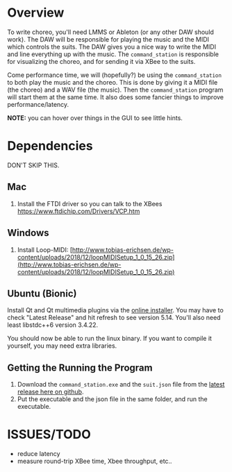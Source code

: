 # Overview

To write choreo, you'll need LMMS or Ableton (or any other DAW should work). The DAW will be responsible for playing the music and the MIDI which controls the suits. The DAW gives you a nice way to write the MIDI and line everything up with the music. The `command_station` is responsible for visualizing the choreo, and for sending it via XBee to the suits.

Come performance time, we will (hopefully?) be using the `command_station` to both play the music and the choreo. This is done by giving it a MIDI file (the choreo) and a WAV file (the music). Then the `command_station` program will start them at the same time. It also does some fancier things to improve performance/latency.

**NOTE:** you can hover over things in the GUI to see little hints.

# Dependencies

DON'T SKIP THIS.

## Mac
1. Install the FTDI driver so you can talk to the XBees https://www.ftdichip.com/Drivers/VCP.htm

## Windows

1. Install Loop-MIDI: [http://www.tobias-erichsen.de/wp-content/uploads/2018/12/loopMIDISetup_1_0_15_26.zip](http://www.tobias-erichsen.de/wp-content/uploads/2018/12/loopMIDISetup_1_0_15_26.zip)

## Ubuntu (Bionic)

Install Qt and Qt multimedia plugins via the [online installer](https://www.qt.io/download-qt-installer). You may have to check "Latest Release" and hit refresh to see version 5.14. You'll also need least libstdc++6 version 3.4.22.

You should now be able to run the linux binary. If you want to compile it yourself, you may need extra libraries.

## Getting the Running the Program


1. Download the `command_station.exe` and the `suit.json` file from the [latest release here on github](https://github.com/PeterMitrano/glowsuit/releases/latest).
1. Put the executable and the json file in the same folder, and run the executable.

# ISSUES/TODO

- reduce latency
- measure round-trip XBee time, Xbee throughput, etc..
